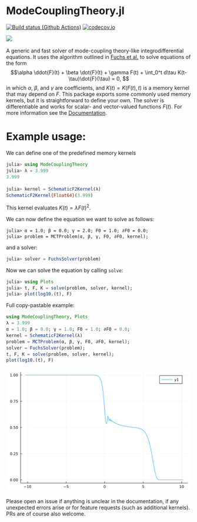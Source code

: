 # ModeCouplingTheory.jl
[![Build status (Github Actions)](https://github.com/IlianPihlajamaa/ModeCouplingTheory.jl/workflows/CI/badge.svg)](https://github.com/IlianPihlajamaa/ModeCouplingTheory.jl/actions)
[![codecov.io](http://codecov.io/github/IlianPihlajamaa/ModeCouplingTheory.jl/coverage.svg?branch=main)](http://codecov.io/github/IlianPihlajamaa/ModeCouplingTheory.jl?branch=main)
<!--- [![](https://img.shields.io/badge/docs-stable-blue.svg)](https://IlianPihlajamaa.github.io/ModeCouplingTheory.jl/stable)-->
[![](https://img.shields.io/badge/docs-dev-blue.svg)](https://IlianPihlajamaa.github.io/ModeCouplingTheory.jl/dev)

A generic and fast solver of mode-coupling theory-like integrodifferential equations. It uses the algorithm outlined in [Fuchs et al.](https://iopscience.iop.org/article/10.1088/0953-8984/3/26/022/meta) to solve equations of the form
$$\alpha \ddot{F}(t) + \beta \dot{F}(t) + \gamma F(t) + \int_0^t d\tau K(t-\tau)\dot{F}(\tau) = 0, $$
in which $\alpha$, $\beta$, and $\gamma$ are coefficients, and $K(t) = K(F(t), t)$ is a memory kernel that may depend on $F$. This package exports some commonly used memory kernels, but it is straightforward to define your own. The solver is differentiable and works for scalar- and vector-valued functions $F(t)$. For more information see the [Documentation](https://IlianPihlajamaa.github.io/ModeCouplingTheory.jl/dev).


# Example usage:

We can define one of the predefined memory kernels 

```julia
julia> using ModeCouplingTheory
julia> λ = 3.999
3.999

julia> kernel = SchematicF2Kernel(λ)
SchematicF2Kernel{Float64}(3.999)
```
This kernel evaluates $K(t)=\lambda F(t)^2$.

We can now define the equation we want to solve as follows:

```
julia> α = 1.0; β = 0.0; γ = 2.0; F0 = 1.0; ∂F0 = 0.0;
julia> problem = MCTProblem(α, β, γ, F0, ∂F0, kernel);
```
and a solver:

```julia
julia> solver = FuchsSolver(problem)
```

Now we can solve the equation by calling `solve`:

```julia
julia> using Plots
julia> t, F, K = solve(problem, solver, kernel);
julia> plot(log10.(t), F)
```

Full copy-pastable example:

```julia
using ModeCouplingTheory, Plots
λ = 3.999
α = 1.0; β = 0.0; γ = 1.0; F0 = 1.0; ∂F0 = 0.0;
kernel = SchematicF2Kernel(λ)
problem = MCTProblem(α, β, γ, F0, ∂F0, kernel);
solver = FuchsSolver(problem);
t, F, K = solve(problem, solver, kernel);
plot(log10.(t), F)
```

![image](readmefig.png)

Please open an issue if anything is unclear in the documentation, if any unexpected errors arise or for feature requests (such as additional kernels). PRs are of course also welcome.
